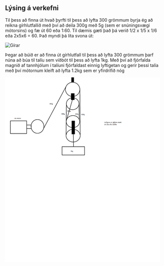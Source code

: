 ## Lýsing á verkefni

Til þess að finna út hvað þyrfti til þess að lyfta 300 grömmum byrja ég að reikna gírhlutfallið með því að deila 300g með 5g (sem er snúningsvægi mótorsins) og fæ út 60 eða 1:60. Til dæmis gæti það þá verið 1/2 x 1/5 x 1/6 eða 2x5x6 = 60. Það myndi þá líta svona út:

![Gírar](Gírar.png)

Þegar að búið er að finna út gírhlutfall til þess að lyfta 300 grömmum þarf núna að búa til talíu sem viðbót til þess að lyfta 1kg. Með því að fjórfalda magnið af tannhjólum í talíuni fjórfaldast einnig lyftigetan og gerir þessi talía með því mótornum kleift að lyfta 1.2kg sem er yfirdrifið nóg

![Talía](Talía.png)
